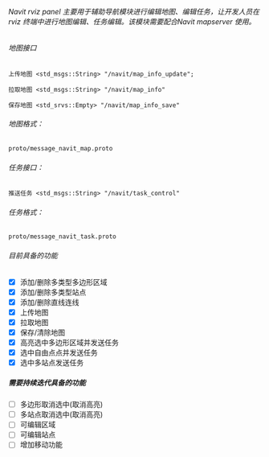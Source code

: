 ###### Navit rviz panel 主要用于辅助导航模块进行编辑地图、编辑任务，让开发人员在rviz 终端中进行地图编辑、任务编辑。该模块需要配合Navit mapserver 使用。

###### 地图接口

```
上传地图 <std_msgs::String> "/navit/map_info_update";

拉取地图 <std_msgs::String> "/navit/map_info"

保存地图 <std_srvs::Empty> "/navit/map_info_save"
```

###### 地图格式：

```
proto/message_navit_map.proto
```

###### 任务接口：

```
推送任务 <std_msgs::String> "/navit/task_control"
```

###### 任务格式：

```
proto/message_navit_task.proto
```

###### 目前具备的功能

* [X] 添加/删除多类型多边形区域
* [X] 添加/删除多类型站点
* [X] 添加/删除直线连线
* [X] 上传地图
* [X] 拉取地图
* [X] 保存/清除地图
* [X] 高亮选中多边形区域并发送任务
* [X] 选中自由点点并发送任务
* [X] 选中多站点发送任务

##### 需要持续迭代具备的功能

* [ ] 多边形取消选中(取消高亮)
* [ ] 多站点取消选中(取消高亮)
* [ ] 可编辑区域
* [ ] 可编辑站点
* [ ] 增加移动功能
